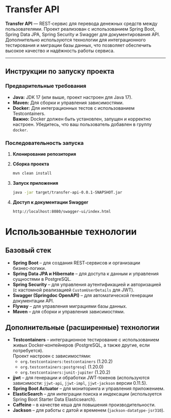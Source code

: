 # Transfer API

**Transfer API** — REST‑сервис для перевода денежных средств между пользователями. Проект реализован с использованием
Spring Boot, Spring Data JPA, Spring Security и Swagger для документирования API. Дополнительно используются технологии
для интеграционного тестирования и миграции базы данных, что позволяет обеспечить высокое качество и надёжность работы
сервиса.

---

## Инструкции по запуску проекта

### Предварительные требования

- **Java:** JDK 17 (или выше, проект настроен для Java 17).
- **Maven:** Для сборки и управления зависимостями.
- **Docker:** Для интеграционных тестов с использованием Testcontainers.  
  **Важно:** Docker должен быть установлен, запущен и корректно настроен. Убедитесь, что ваш пользователь добавлен в
  группу `docker`.

### Последовательность запуска

1. **Клонирование репозитория**
2. **Сборка проекта**
    
   ```bash
   mvn clean install


3.  **Запуск приложения**

    ```bash
    java -jar target/transfer-api-0.0.1-SNAPSHOT.jar

4.  **Доступ к документации Swagger**
    ```
    http://localhost:8080/swagger-ui/index.html

# Использованные технологии

## Базовый стек

- **Spring Boot** – для создания REST‑сервисов и организации бизнес‑логики.
- **Spring Data JPA и Hibernate** – для доступа к данным и управления сущностями в PostgreSQL.
- **Spring Security** – для управления аутентификацией и авторизацией (с кастомной реализацией `CustomUserDetails` для JWT).
- **Swagger (Springdoc OpenAPI)** – для автоматической генерации документации API.
- **Flyway** – для управления миграциями базы данных.
- **Maven** – для сборки и управления зависимостями.

## Дополнительные (расширенные) технологии

- **Testcontainers** – интеграционное тестирование с использованием живых Docker‑контейнеров (PostgreSQL, а также другие, если потребуется).  
  Проект настроен с зависимостями:
    - `org.testcontainers:testcontainers` (1.20.2)
    - `org.testcontainers:postgresql` (1.20.0)
    - `org.testcontainers:junit-jupiter` (1.20.2)
- **jjwt** – для генерации и обработки JWT‑токенов (используются зависимости: `jjwt-api`, `jjwt-impl`, `jjwt-jackson` версии 0.11.5).
- **Spring Boot Actuator** – для мониторинга и управления приложением.
- **ElasticSearch** – для интеграции поиска и индексации (используется Spring Boot Starter Data Elasticsearch).
- **Caffeine** – в качестве кеша для повышения производительности.
- **Jackson** – для работы с датой и временем (`jackson-datatype-jsr310`).

